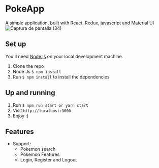 # PokeApp

A simple application, built with React, Redux, javascript and Material UI
![Captura de pantalla (34)](https://user-images.githubusercontent.com/86851423/138634652-dd4fd56c-53b5-4dcd-b61a-17804f2d249e.png)


## Set up

You'll need [Node.js](https://nodejs.org/) on your local development machine.

1. Clone the repo
2. Node Js `$ npm install`
3. Run `$ npm install` to install the dependencies

## Up and running

1. Run `$ npm run start or yarn start`
2. Visit `http://localhost:3000`
3. Enjoy :)

## Features

* Support:
  * Pokemon search
  * Pokemon Features
  * Login, Register and Logout
